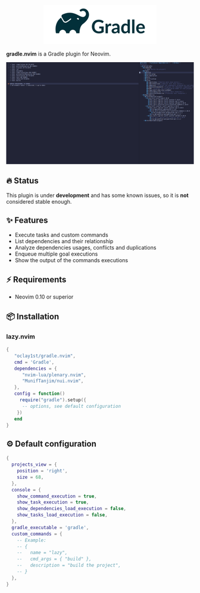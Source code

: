 <br/>
<div align="center">
  <a  href="https://github.com/oclay1st/gradle.nvim">
    <img src="assets/gradle.png" alt="Logo" >
  </a>
</div>

**gradle.nvim** is a Gradle plugin for Neovim.

<div>
  <img src ="assets/screenshot.png">
</div>

## 🔥 Status
This plugin is under **development** and has some known issues, so it is **not** considered stable enough.

## ✨ Features

- Execute tasks and custom commands
- List dependencies and their relationship
- Analyze dependencies usages, conflicts and duplications
- Enqueue multiple goal executions
- Show the output of the commands executions

## ⚡️ Requirements

- Neovim 0.10 or superior

## 📦 Installation

### lazy.nvim

```lua
{
   "oclay1st/gradle.nvim",
   cmd = 'Gradle',
   dependencies = {
      "nvim-lua/plenary.nvim",
      "MunifTanjim/nui.nvim",
   },
   config = function()
     require("gradle").setup({
      -- options, see default configuration
    })
   end
}
```

## ⚙️  Default configuration

```lua
{
  projects_view = {
    position = 'right',
    size = 68,
  },
  console = {
    show_command_execution = true,
    show_task_execution = true,
    show_dependencies_load_execution = false,
    show_tasks_load_execution = false,
  },
  gradle_executable = 'gradle',
  custom_commands = {
    -- Example: 
    -- {
    --   name = "lazy",
    --   cmd_args = { "build" },
    --   description = "build the project",
    -- }
  }, 
}
```
